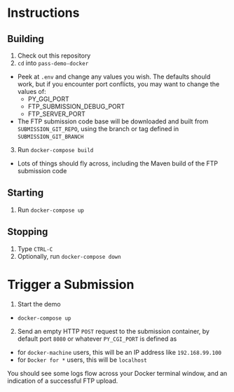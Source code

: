 # Instructions

## Building

1. Check out this repository
2. `cd` into `pass-demo-docker`
  - Peek at `.env` and change any values you wish.  The defaults should work, but if you encounter port conflicts, you may want to change the values of:
      - PY_GGI_PORT
      - FTP_SUBMISSION_DEBUG_PORT
      - FTP_SERVER_PORT
  - The FTP submission code base will be downloaded and built from `SUBMISSION_GIT_REPO`, using the branch or tag defined in `SUBMISSION_GIT_BRANCH` 
3. Run `docker-compose build`
  - Lots of things should fly across, including the Maven build of the FTP submission code
  
## Starting  
1. Run `docker-compose up`

## Stopping
1. Type `CTRL-C`
1. Optionally, run `docker-compose down`

# Trigger a Submission
1. Start the demo
  - `docker-compose up`
2. Send an empty HTTP `POST` request to the submission container, by default port `8080` or whatever `PY_CGI_PORT` is defined as
  - for `docker-machine` users, this will be an IP address like `192.168.99.100`
  - for `Docker for *` users, this will be `localhost`   

You should see some logs flow across your Docker terminal window, and an indication of a successful FTP upload.

 
